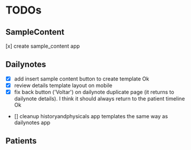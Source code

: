 # TODOs

## SampleContent

[x] create sample_content app

## Dailynotes

- [x] add insert sample content button to create template Ok
- [x] review details template layout on mobile
- [x] fix back button ('Voltar') on dailynote duplicate page (it returns to dailynote details). I think it should always return to the patient timeline Ok
- [] cleanup historyandphysicals app templates the same way as dailynotes app

## Patients
